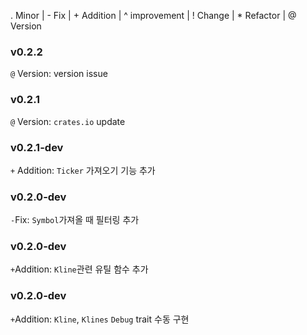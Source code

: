 . Minor | - Fix | + Addition | ^ improvement | ! Change | * Refactor | @ Version
### v0.2.2
`@` Version: version issue

### v0.2.1
`@` Version: `crates.io` update

### v0.2.1-dev
`+` Addition: `Ticker` 가져오기 기능 추가 

### v0.2.0-dev
`-`Fix: `Symbol`가져올 때 필터링 추가 

### v0.2.0-dev
`+`Addition: `Kline`관련 유틸 함수 추가

### v0.2.0-dev
`+`Addition: `Kline`, `Klines` `Debug` trait 수동 구현

